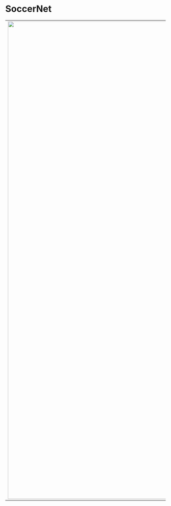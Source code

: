 # SoccerNet

<table>
  <tr>
    <td>
      <img src="https://github.com/Ernesto905/nirvana/assets/44984106/2efe2704-6de7-4bca-8194-569cd8cff32b" width="1500">
    </td>
    <td style="text-align: left; padding-left: 20px;">
     By harnessing the power of computer vision, we can transform the way soccer can be understood, watched, and even played. This project uses pre-trained Computer Vision models to analyze every moment of a match—tracking players, speeds, ball control, and more—to provide deep, actionable stats. Although no past ML experience is required, members should be very comfortable with Python as the overall goal of the project will be to build a Python package for soccer match analysis.
    </td>
  </tr>
</table>
